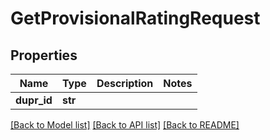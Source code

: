 # GetProvisionalRatingRequest

## Properties
Name | Type | Description | Notes
------------ | ------------- | ------------- | -------------
**dupr_id** | **str** |  | 

[[Back to Model list]](../README.md#documentation-for-models) [[Back to API list]](../README.md#documentation-for-api-endpoints) [[Back to README]](../README.md)

